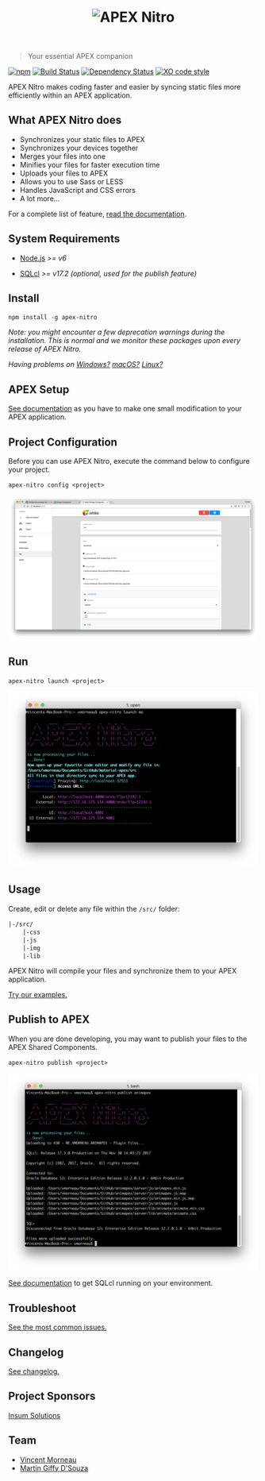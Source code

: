 <h1 align="center">
	<br>
	<img src="https://raw.githubusercontent.com/OraOpenSource/apex-nitro/master/docs/img/header.png" alt="APEX Nitro" width="600">
	<br>
	<br>
</h1>

> Your essential APEX companion

[![npm](https://img.shields.io/npm/v/apex-nitro.svg)]() [![Build Status](https://travis-ci.org/OraOpenSource/apex-nitro.svg?branch=master)](https://travis-ci.org/OraOpenSource/apex-nitro) [![Dependency Status](https://david-dm.org/OraOpenSource/apex-nitro.svg)](https://david-dm.org/OraOpenSource/apex-nitro) [![XO code style](https://img.shields.io/badge/code_style-XO-5ed9c7.svg)](https://github.com/sindresorhus/xo)

APEX Nitro makes coding faster and easier by syncing static files more efficiently within an APEX application.

## What APEX Nitro does
- Synchronizes your static files to APEX
- Synchronizes your devices together
- Merges your files into one
- Minifies your files for faster execution time
- Uploads your files to APEX
- Allows you to use Sass or LESS
- Handles JavaScript and CSS errors
- A lot more...

For a complete list of feature, [read the documentation](/docs/features.md).

## System Requirements
- [Node.js](https://nodejs.org) *>= v6*
* [SQLcl](http://www.oracle.com/technetwork/developer-tools/sqlcl/overview/index.html) *>= v17.2 (optional, used for the publish feature)*

## Install
```
npm install -g apex-nitro
```

*Note: you might encounter a few deprecation warnings during the installation. This is normal and we monitor these packages upon every release of APEX Nitro.*

*Having problems on [Windows?](/docs/windows.md) [macOS?](/docs/macOS.md) [Linux?](/docs/linux.md)*

## APEX Setup
[See documentation](/docs/setup.md) as you have to make one small modification to your APEX application.

## Project Configuration
Before you can use APEX Nitro, execute the command below to configure your project.

```
apex-nitro config <project>
```

![](docs/img/apex-nitro-config.png)

## Run
```
apex-nitro launch <project>
```

![](docs/img/apex-nitro-launch.png)

## Usage
Create, edit or delete any file within the `/src/` folder:
```
|-/src/
    |-css
    |-js
    |-img
    |-lib
```

APEX Nitro will compile your files and synchronize them to your APEX application.

[Try our examples.](/examples/)

## Publish to APEX
When you are done developing, you may want to publish your files to the APEX Shared Components.

```
apex-nitro publish <project>
```

![](docs/img/apex-nitro-publish.png)

[See documentation](/docs/publish.md) to get SQLcl running on your environment.

## Troubleshoot
[See the most common issues.](/docs/troubleshoot.md)

## Changelog
[See changelog.](changelog.md)

## Project Sponsors
[Insum Solutions](http://insum.ca/)

## Team
- [Vincent Morneau](https://github.com/vincentmorneau)
- [Martin Giffy D'Souza](https://github.com/martindsouza)
